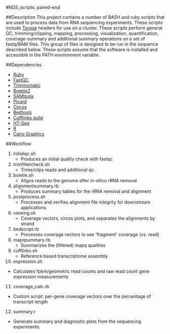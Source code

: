 #NGS_scripts: paired-end

##Description
This project contains a number of BASH and ruby scripts that are used to process data
from RNA sequencing experiments. These scripts include [Torque](http://www.adaptivecomputing.com/products/open-source/torque) headers for use on a cluster.
These scripts perform general QC, trimming/clipping, mapping, processing, visualization, quantification, coverage-summary
and additional summary operations on a set of fastq/BAM files. This group of files is designed
to be run in the sequence described below. These scripts assume that the software is installed
and accessible in the PATH environment variable.  

##Dependencies
* [Ruby](https://www.ruby-lang.org/en/)
* [FastQC](http://www.bioinformatics.babraham.ac.uk/projects/fastqc/)
* [Trimmomatic](http://www.usadellab.org/cms/?page=trimmomatic)
* [Bowtie2](http://bowtie-bio.sourceforge.net/bowtie2/index.shtml)
* [SAMtools](http://samtools.sourceforge.net/)
* [Picard](http://picard.sourceforge.net/)
* [Circos](http://circos.ca/)
* [Bedtools](http://bedtools.readthedocs.org/en/latest/)
* [Cufflinks suite](http://cufflinks.cbcb.umd.edu/)
* [HT-Seq](http://www-huber.embl.de/users/anders/HTSeq/doc/count.html)
* [R](http://www.r-project.org/)
* [Cairo Graphics](http://cran.r-project.org/web/packages/cairoDevice/)




##Workflow
1. initialqc.sh
   * Produces an initial quality check with fastqc
2. trimfiltercheck.sh
   * Trims/clips reads and additional qc.
3. bowtie.sh
   * Aligns reads to the genome after in-silico rRNA removal
4. alignmentsummary.rb
   * Produces summary tables for the rRNA removal and alignment
5. postprocess.sh
   * Processes and verifies alignment file integrity for downstream applications
6. viewing.sh
   * Coverage vectors, circos plots, and separates the alignments by strand
7. bedscript.rb
   * Processes coverage vectors to see 'fragment' coverage (vs. read)
8. mapqsummary.rb
   * Summarizes the (filtered) mapq qualities
9. cufflinks.sh
   * Reference based transcriptome assembly
10. expression.sh
   * Calculates fpkm/geometric read counts and raw read count gene expression measurements
11. coverage_calc.rb
   * Custom script: per-gene coverage vectors over the percentage of transcript length
12. summary.r
   * Generate summary and diagnostic plots from the sequencing experiments.


